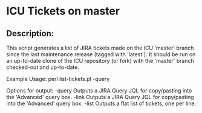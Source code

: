 # ICU Tickets on master

## Description:

This script generates a list of JIRA tickets made on the ICU 'master' branch since
the last maintenance release (tagged with 'latest').  It should be run on an up-to-date
clone of the ICU repository (or fork) with the 'master' branch checked-out and up-to-date.

Example Usage: perl list-tickets.pl -query

Options for output:
   -query   Outputs a JIRA Query JQL for copy/pasting into the 'Advanced' query box.
   -link    Outputs a JIRA Query JQL for copy/pasting into the 'Advanced' query box.
   -list    Outputs a flat list of tickets, one per line.
